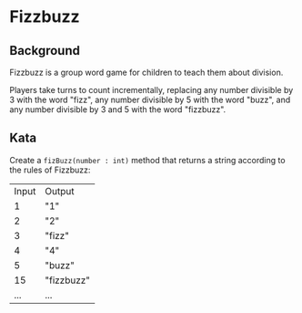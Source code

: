 # Fizzbuzz

## Background
Fizzbuzz is a group word game for children to teach them about division.

Players take turns to count incrementally, replacing any number divisible by 3 with the word "fizz", any number divisible by 5 with the word "buzz", and any number divisible by 3 and 5 with the word "fizzbuzz". 

## Kata
Create a `fizBuzz(number : int)` method that returns a string according to the rules of Fizzbuzz:

 <table>
    <tr>
        <td>Input</td>
        <td>Output</td>
    </tr>
    <tr>
        <td>1</td>
        <td>"1"</td>
    </tr>
    <tr>
        <td>2</td>
        <td>"2"</td>
    </tr>
    <tr>
        <td>3</td>
        <td>"fizz"</td>
    </tr>
    <tr>
        <td>4</td>
        <td>"4"</td>
    </tr>
    <tr>
        <td>5</td>
        <td>"buzz"</td>
    </tr>
    <tr>
        <td>15</td>
        <td>"fizzbuzz"</td>
    </tr>
    <tr>
        <td>...</td>
        <td>...</td>
    </tr>
</table>
